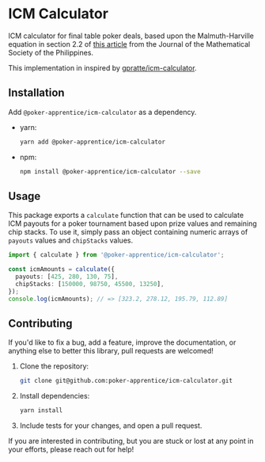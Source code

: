 # ICM Calculator

ICM calculator for final table poker deals, based upon the Malmuth-Harville equation in section 2.2 of [this article](http://mathsociety.ph/matimyas/images/vol43/MarfilMatimyas.pdf) from the Journal of the Mathematical Society of the Philippines.

This implementation in inspired by [gpratte/icm-calculator](https://github.com/gpratte/icm-calculator).

## Installation

Add `@poker-apprentice/icm-calculator` as a dependency.

- yarn:
  ```bash
  yarn add @poker-apprentice/icm-calculator
  ```
- npm:
  ```bash
  npm install @poker-apprentice/icm-calculator --save
  ```

## Usage

This package exports a `calculate` function that can be used to calculate ICM payouts for a poker tournament based upon prize values and remaining chip stacks. To use it, simply pass an object containing numeric arrays of `payouts` values and `chipStacks` values.

```ts
import { calculate } from '@poker-apprentice/icm-calculator';

const icmAmounts = calculate({
  payouts: [425, 280, 130, 75],
  chipStacks: [150000, 98750, 45500, 13250],
});
console.log(icmAmounts); // => [323.2, 278.12, 195.79, 112.89]
```

## Contributing

If you'd like to fix a bug, add a feature, improve the documentation, or anything else to better this library, pull requests are welcomed!

1. Clone the repository:
   ```bash
   git clone git@github.com:poker-apprentice/icm-calculator.git
   ```
1. Install dependencies:
   ```bash
   yarn install
   ```
1. Include tests for your changes, and open a pull request.

If you are interested in contributing, but you are stuck or lost at any point in your efforts, please reach out for help!

